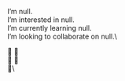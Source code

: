 I’m null.\
I’m interested in null.\
I’m currently learning null.\
I’m looking to collaborate on null.\

🌱    🌱\
 🌱  🌱\
   🌱\

<!---
GnXeyTfY7zBWhzUw/GnXeyTfY7zBWhzUw is a ✨ special ✨ repository because its `README.md` (this file) appears on your GitHub profile.
You can click the Preview link to take a look at your changes.
--->
